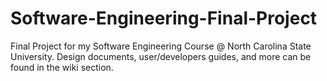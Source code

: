 # Software-Engineering-Final-Project
Final Project for my Software Engineering Course @ North Carolina State University. Design documents, user/developers guides, and more can be found in the wiki section.
